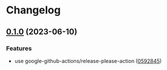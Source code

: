 # Changelog

## [0.1.0](https://github.com/sugip/release-note-sample/compare/v0.0.2...v0.1.0) (2023-06-10)


### Features

* use google-github-actions/release-please-action ([0592845](https://github.com/sugip/release-note-sample/commit/059284534bb233f2da3c16d4dc095d6c20cbbebb))
